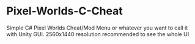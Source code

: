 # Pixel-Worlds-C-Cheat
Simple C# Pixel Worlds Cheat/Mod Menu or whatever you want to call it with Unity GUI. 2560x1440 resolution recommended to see the whole UI
